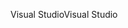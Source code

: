 <span data-ttu-id="efb79-101">Visual Studio</span><span class="sxs-lookup"><span data-stu-id="efb79-101">Visual Studio</span></span>